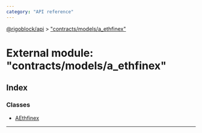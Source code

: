 ```yaml
---
category: "API reference"
---
```



[@rigoblock/api](../1.quick_start.md) > ["contracts/models/a_ethfinex"](../modules/_contracts_models_a_ethfinex_.md)

# External module: "contracts/models/a_ethfinex"

## Index

### Classes

* [AEthfinex](../classes/_contracts_models_a_ethfinex_.aethfinex.md)

---

